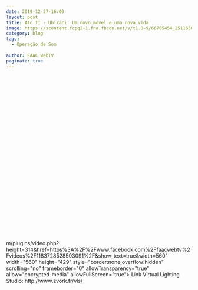 ```yaml
---
date: 2019-12-27-16:00
layout: post
title: Ato II - Ubiraci: Um novo móvel e uma nova vida
image: https://scontent.fcpq2-1.fna.fbcdn.net/v/t1.0-9/66705454_2511630848870509_1033269582665613312_o.jpg?_nc_cat=100&ccb=2&_nc_sid=730e14&_nc_ohc=J6aOkrnk4kgAX8xMtzf&_nc_ht=scontent.fcpq2-1.fna&oh=a7c91fcebc050d96e8ee497efc67afb9&oe=5FBB4BAB
category: blog
tags:
  - Operação de Som
  
author: FAAC webTV
paginate: true
---
```


<iframe src="https://www.facebook.co<iframe src="https://www.facebook.com/plugins/video.php?href=https%3A%2F%2Fwww.facebook.com%2Ffaacwebtv%2Fvideos%2F335036217427879%2F&show_text=1&width=560" width="560" height="449" style="border:none;overflow:hidden" scrolling="no" frameborder="0" allowTransparency="true" allow="encrypted-media" allowFullScreen="true"></iframe>m/plugins/video.php?height=314&href=https%3A%2F%2Fwww.facebook.com%2Ffaacwebtv%2Fvideos%2F1183728528503091%2F&show_text=true&width=560" width="560" height="429" style="border:none;overflow:hidden" scrolling="no" frameborder="0" allowTransparency="true" allow="encrypted-media" allowFullScreen="true"></iframe>
Link Virtual Lighting Studio: 
http://www.zvork.fr/vls/
